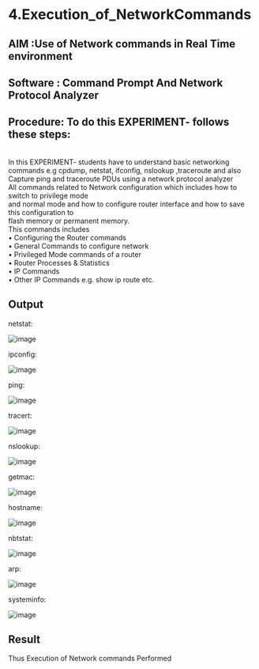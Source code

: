 # 4.Execution_of_NetworkCommands
## AIM :Use of Network commands in Real Time environment
## Software : Command Prompt And Network Protocol Analyzer
## Procedure: To do this EXPERIMENT- follows these steps:
<BR>
In this EXPERIMENT- students have to understand basic networking commands e.g cpdump, netstat, ifconfig, nslookup ,traceroute and also Capture ping and traceroute PDUs using a network protocol analyzer 
<BR>
All commands related to Network configuration which includes how to switch to privilege mode
<BR>
and normal mode and how to configure router interface and how to save this configuration to
<BR>
flash memory or permanent memory.
<BR>
This commands includes
<BR>
• Configuring the Router commands
<BR>
• General Commands to configure network
<BR>
• Privileged Mode commands of a router 
<BR>
• Router Processes & Statistics
<BR>
• IP Commands
<BR>
• Other IP Commands e.g. show ip route etc.
<BR>

## Output
netstat:

![image](https://github.com/user-attachments/assets/8c467e3e-617b-47af-b983-a0a4cf5738d0)

ipconfig:

![image](https://github.com/user-attachments/assets/1cd31f75-890d-4cc3-94bf-f24500f95960)

ping:

![image](https://github.com/user-attachments/assets/1f0af53d-efb7-4f7c-9c4a-f84f7a980d48)

tracert:

![image](https://github.com/user-attachments/assets/e8103ed5-13dd-4881-81d4-270f16889a4f)

nslookup:

![image](https://github.com/user-attachments/assets/2662255c-c8be-4199-b1ea-e80a4b73e75d)

getmac:

![image](https://github.com/user-attachments/assets/83d5f3d2-6c48-4873-873a-a758831d92cb)

hostname:

![image](https://github.com/user-attachments/assets/06f25f55-bfc8-474f-abb7-2dd5365990c3)

nbtstat:

![image](https://github.com/user-attachments/assets/06570f00-a8ab-4a5d-b377-3c8f3f98487b)

arp:

![image](https://github.com/user-attachments/assets/61403b32-1fab-4546-9460-de77b53b58d0)

systeminfo:

![image](https://github.com/user-attachments/assets/8de968b2-9f05-41c7-9384-94f2bf6c9d3f)

## Result
Thus Execution of Network commands Performed 

